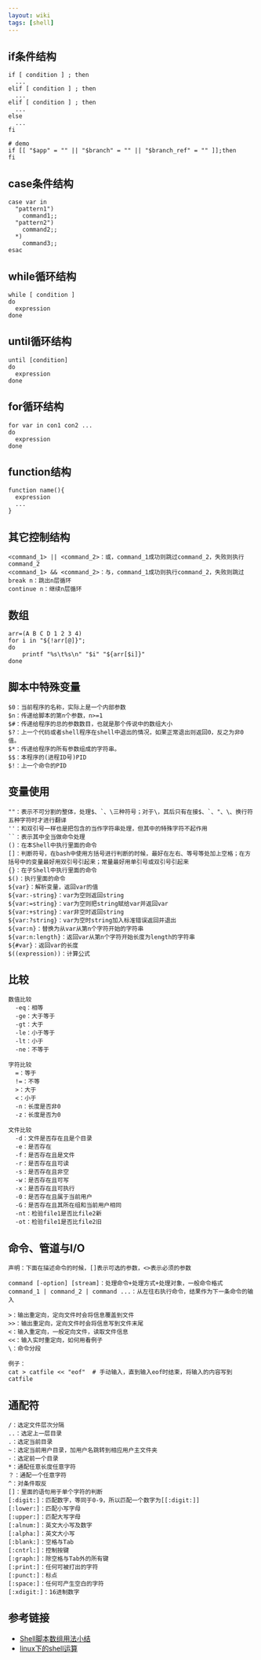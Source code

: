```yaml
---
layout: wiki
tags: [shell]
---
```



## if条件结构

```shell
if [ condition ] ; then
  ...
elif [ condition ] ; then
  ...
elif [ condition ] ; then
  ...
else
  ...
fi
```

```shell
# demo
if [[ "$app" = "" || "$branch" = "" || "$branch_ref" = "" ]];then
fi
```


## case条件结构

```shell
case var in
  "pattern1")
    command1;;
  "pattern2")
    command2;;
  *)
    command3;;
esac
```


## while循环结构

```shell
while [ condition ]
do
  expression
done
```


## until循环结构

```shell
until [condition]
do
  expression
done
```


## for循环结构

```shell
for var in con1 con2 ...
do
  expression
done
```


## function结构

```shell
function name(){
  expression
  ...
}
```

## 其它控制结构

```
<command_1> || <command_2>：或，command_1成功则跳过command_2，失败则执行command_2
<command_1> && <command_2>：与，command_1成功则执行command_2，失败则跳过
break n：跳出n层循环
continue n：继续n层循环
```

## 数组

```shell
arr=(A B C D 1 2 3 4)
for i in "${!arr[@]}";
do
    printf "%s\t%s\n" "$i" "${arr[$i]}"
done
```


## 脚本中特殊变量

```shell
$0：当前程序的名称，实际上是一个内部参数
$n：传递给脚本的第n个参数，n>=1
$#：传递给程序的总的参数数目，也就是那个传说中的数组大小
$?：上一个代码或者shell程序在shell中退出的情况，如果正常退出则返回0，反之为非0值。
$*：传递给程序的所有参数组成的字符串。
$$：本程序的(进程ID号)PID
$!：上一个命令的PID
```




## 变量使用

```
""：表示不可分割的整体，处理$、`、\三种符号；对于\，其后只有在接$、`、"、\、换行符五种字符时才进行翻译
''：和双引号一样也是把包含的当作字符串处理，但其中的特殊字符不起作用
``：表示其中全当做命令处理
()：在本Shell中执行里面的命令
[]：判断符号，在bash中使用方括号进行判断的时候，最好在左右、等号等处加上空格；在方括号中的变量最好用双引号引起来；常量最好用单引号或双引号引起来
{}：在子Shell中执行里面的命令
$()：执行里面的命令
${var}：解析变量，返回var的值
${var:-string}：var为空则返回string
${var:=string}：var为空则把string赋给var并返回var
${var:+string}：var非空时返回string
${var:?string}：var为空时string加入标准错误返回并退出
${var:n}：替换为从var从第n个字符开始的字符串
${var:n:length}：返回var从第n个字符开始长度为length的字符串
${#var}：返回var的长度
$((expression))：计算公式
```


## 比较

```
数值比较
  -eq：相等
  -ge：大于等于
  -gt：大于
  -le：小于等于
  -lt：小于
  -ne：不等于

字符比较
  =：等于
  !=：不等
  >：大于
  <：小于
  -n：长度是否非0
  -z：长度是否为0

文件比较
  -d：文件是否存在且是个目录
  -e：是否存在
  -f：是否存在且是文件
  -r：是否存在且可读
  -s：是否存在且非空
  -w：是否存在且可写
  -x：是否存在且可执行
  -0：是否存在且属于当前用户
  -G：是否存在且其所在组和当前用户相同
  -nt：检验file1是否比file2新
  -ot：检验file1是否比file2旧
```



## 命令、管道与I/O

```
声明：下面在描述命令的时候，[]表示可选的参数，<>表示必须的参数

command [-option] [stream]：处理命令+处理方式+处理对象，一般命令格式
command_1 | command_2 | command ...：从左往右执行命令，结果作为下一条命令的输入

>：输出重定向，定向文件时会将信息覆盖到文件
>>：输出重定向，定向文件时会将信息写到文件末尾
<：输入重定向，一般定向文件，读取文件信息
<<：输入实时重定向，如何用看例子
\：命令分段

例子：
cat > catfile << "eof"  # 手动输入，直到输入eof时结束，将输入的内容写到catfile
```



## 通配符

```
/：选定文件层次分隔
..：选定上一层目录
.：选定当前目录
~：选定当前用户目录，加用户名跳转到相应用户主文件夹
-：选定前一个目录
*：通配任意长度任意字符
？：通配一个任意字符
^：对条件取反
[]：里面的语句用于单个字符的判断
[:digit:]：匹配数字，等同于0-9，所以匹配一个数字为[[:digit:]]
[:lower:]：匹配小写字母
[:upper:]：匹配大写字母
[:alnum:]：英文大小写及数字
[:alpha:]：英文大小写
[:blank:]：空格与Tab
[:cntrl:]：控制按键
[:graph:]：除空格与Tab外的所有键
[:print:]：任何可被打出的字符
[:punct:]：标点
[:space:]：任何可产生空白的字符
[:xdigit:]：16进制数字
```


## 参考链接

* [Shell脚本数组用法小结](http://www.jb51.net/article/55253.htm)
* [linux下的shell运算](http://blog.csdn.net/zwx19921215/article/details/21098391)